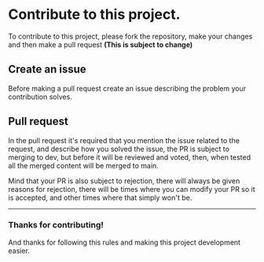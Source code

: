 # Contribute to this project.

To contribute to this project, please fork the repository, make your changes and then make a pull request **(This is subject to change)**

## Create an issue

Before making a pull request create an issue describing the problem your contribution solves.

## Pull request

In the pull request it's required that you mention the issue related to the request, and describe how you solved the issue,
the PR is subject to merging to dev, but before it will be reviewed and voted, then, when tested all the merged content will be merged to main.

Mind that your PR is also subject to rejection, there will always be given reasons for rejection, there will be times
where you can modify your PR so it is accepted, and other times where that simply won't be.

---

### Thanks for contributing!

And thanks for following this rules and making this project development easier.